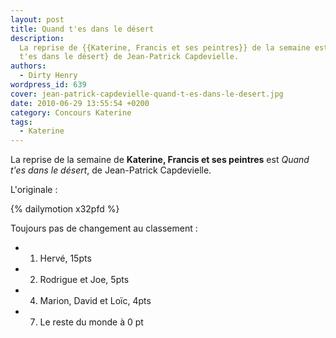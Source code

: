 ```yaml
---
layout: post
title: Quand t'es dans le désert
description:
  La reprise de {{Katerine, Francis et ses peintres}} de la semaine est {Quand
  t'es dans le désert} de Jean-Patrick Capdevielle.
authors:
  - Dirty Henry
wordpress_id: 639
cover: jean-patrick-capdevielle-quand-t-es-dans-le-desert.jpg
date: 2010-06-29 13:55:54 +0200
category: Concours Katerine
tags:
  - Katerine
---
```


La reprise de la semaine de **Katerine, Francis et ses peintres** est _Quand
t'es dans le désert_, de Jean-Patrick Capdevielle.

L'originale :

{% dailymotion x32pfd %}

Toujours pas de changement au classement :

- 1. Hervé, 15pts
- 2. Rodrigue et Joe, 5pts
- 4. Marion, David et Loïc, 4pts
- 7. Le reste du monde à 0 pt
